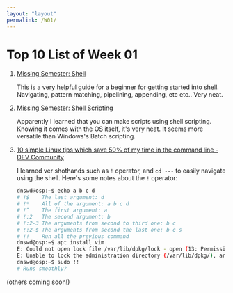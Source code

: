 ```yaml
---
layout: "layout"
permalink: /W01/
---
```


# Top 10 List of Week 01

1. [Missing Semester: Shell](https://missing.csail.mit.edu/2020/course-shell/)
   
   This is a very helpful guide for a beginner for getting started into shell. Navigating, pattern matching, pipelining, appending, etc etc.. Very neat.

2. [Missing Semester: Shell Scripting](https://missing.csail.mit.edu/2020/shell-tools/)
   
   Apparently I learned that you can make scripts using shell scripting. Knowing it comes with the OS itself, it's very neat. It seems more versatile than Windows's Batch scripting.

3. [10 simple Linux tips which save 50% of my time in the command line - DEV Community](https://dev.to/javinpaul/10-simple-linux-tips-which-save-50-of-my-time-in-the-command-line-4moo)
   
   I learned ver shothands such as `!` operator, and `cd ---` to easily navigate using the shell. Here's some notes about the `!` operator:
   
   ```bash
   dnswd@osp:~$ echo a b c d
   # !$    The last argument: d
   # !*    All of the argument: a b c d
   # !^    The first argument: a
   # !:2   The second argument: b 
   # !:2-3 The arguments from second to third one: b c
   # !:2-$ The arguments from second the last one: b c s
   # !!    Run all the previous command
   dnswd@osp:~$ apt install vim
   E: Could not open lock file /var/lib/dpkg/lock - open (13: Permission denied)
   E: Unable to lock the administration directory (/var/lib/dpkg/), are you root?
   dnswd@osp:~$ sudo !!
   # Runs smoothly?
   ```

(others coming soon!)
